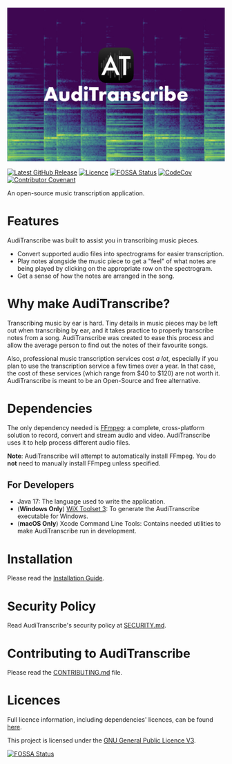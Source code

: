![AudiTranscribe Banner](Designs/banner/banner.png "AudiTranscribe Banner")

[![Latest GitHub Release](https://img.shields.io/github/v/release/AudiTranscribe/AudiTranscribe)](https://github.com/AudiTranscribe/AudiTranscribe/releases/latest)
[![Licence](https://img.shields.io/github/license/AudiTranscribe/AudiTranscribe)](https://github.com/AudiTranscribe/AudiTranscribe/blob/main/LICENSE)
[![FOSSA Status](https://app.fossa.com/api/projects/custom%2B32213%2Fgithub.com%2FAudiTranscribe%2FAudiTranscribe.svg?type=shield)](https://app.fossa.com/projects/custom%2B32213%2Fgithub.com%2FAudiTranscribe%2FAudiTranscribe?ref=badge_shield)
[![CodeCov](https://codecov.io/gh/AudiTranscribe/AudiTranscribe/branch/main/graph/badge.svg?token=1WQO7ZGKVJ)](https://codecov.io/gh/AudiTranscribe/AudiTranscribe)
[![Contributor Covenant](https://img.shields.io/badge/Contributor%20Covenant-2.1-4.svg)](.github/CODE_OF_CONDUCT.md)

An open-source music transcription application.

# Features

AudiTranscribe was built to assist you in transcribing music pieces.

- Convert supported audio files into spectrograms for easier transcription.
- Play notes alongside the music piece to get a "feel" of what notes are being played by clicking on the appropriate row
  on the spectrogram.
- Get a sense of how the notes are arranged in the song.

# Why make AudiTranscribe?

Transcribing music by ear is hard. Tiny details in music pieces may be left out when transcribing by ear, and it takes
practice to properly transcribe notes from a song. AudiTranscribe was created to ease this process and allow the average
person to find out the notes of their favourite songs.

Also, professional music transcription services cost *a lot*, especially if you plan to use the transcription service
a few times over a year. In that case, the cost of these services (which range from $40 to $120) are not worth it.
AudiTranscribe is meant to be an Open-Source and free alternative.

# Dependencies

The only dependency needed is [FFmpeg](https://ffmpeg.org/): a complete, cross-platform solution to record, convert and
stream audio and video. AudiTranscribe uses it to help process different audio files.

**Note**: AudiTranscribe will attempt to automatically install FFmpeg. You do **not** need to manually install FFmpeg
unless specified.

## For Developers

- Java 17: The language used to write the application.
- (**Windows Only**) [WiX Toolset 3](https://wixtoolset.org/): To generate the AudiTranscribe executable for Windows.
- (**macOS Only**) Xcode Command Line Tools: Contains needed utilities to make AudiTranscribe run in development.

# Installation

Please read the [Installation Guide](docs/setup/installing-auditranscribe.md).

# Security Policy

Read AudiTranscribe's security policy at [SECURITY.md](.github/SECURITY.md).

# Contributing to AudiTranscribe

Please read the [CONTRIBUTING.md](.github/CONTRIBUTING.md) file.

# Licences

Full licence information, including dependencies' licences, can be found [here](https://auditranscribe.app/licences).

This project is licensed under the [GNU General Public Licence V3](LICENSE).

[![FOSSA Status](https://app.fossa.com/api/projects/custom%2B32213%2Fgithub.com%2FAudiTranscribe%2FAudiTranscribe.svg?type=large)](https://app.fossa.com/projects/custom%2B32213%2Fgithub.com%2FAudiTranscribe%2FAudiTranscribe?ref=badge_large)
